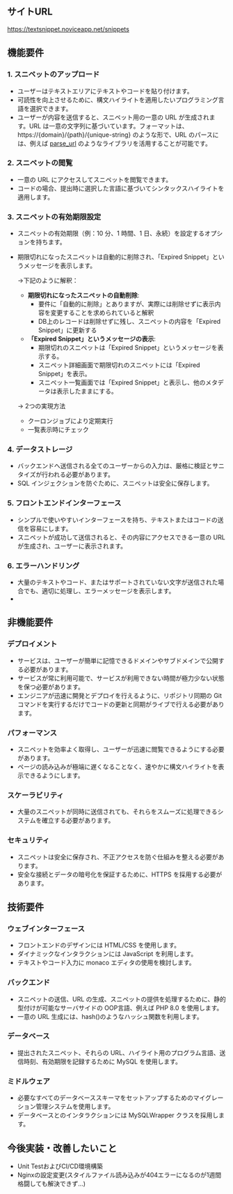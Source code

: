 ## サイトURL
  https://textsnippet.noviceapp.net/snippets

## 機能要件
### **1. スニペットのアップロード**

- ユーザーはテキストエリアにテキストやコードを貼り付けます。
- 可読性を向上させるために、構文ハイライトを適用したいプログラミング言語を選択できます。
- ユーザーが内容を送信すると、スニペット用の一意の URL が生成されます。URL は一意の文字列に基づいています。フォーマットは、https://{domain}/{path}/{unique-string} のような形で、URL のパースには、例えば [parse_url](https://www.php.net/parse_url) のようなライブラリを活用することが可能です。

### **2. スニペットの閲覧**

- 一意の URL にアクセスしてスニペットを閲覧できます。
- コードの場合、提出時に選択した言語に基づいてシンタックスハイライトを適用します。

### **3. スニペットの有効期限設定**

- スニペットの有効期限（例：10 分、1 時間、1 日、永続）を設定するオプションを持ちます。
- 期限切れになったスニペットは自動的に削除され、「Expired Snippet」というメッセージを表示します。
    
    →下記のように解釈：
    
    - **期限切れになったスニペットの自動削除**:
        - 要件に「自動的に削除」とありますが、実際には削除せずに表示内容を変更することを求められていると解釈
        - DB上のレコードは削除せずに残し、スニペットの内容を「Expired Snippet」に更新する
    - **「Expired Snippet」というメッセージの表示**:
        - 期限切れのスニペットは「Expired Snippet」というメッセージを表示する。
        - スニペット詳細画面で期限切れのスニペットには「Expired Snippet」を表示。
        - スニペット一覧画面では「Expired Snippet」と表示し、他のメタデータは表示したままにする。
    
    → 2つの実現方法
    
    - クーロンジョブにより定期実行
    - 一覧表示時にチェック

### **4. データストレージ**

- バックエンドへ送信される全てのユーザーからの入力は、厳格に検証とサニタイズが行われる必要があります。
- SQL インジェクションを防ぐために、スニペットは安全に保存します。

### **5. フロントエンドインターフェース**

- シンプルで使いやすいインターフェースを持ち、テキストまたはコードの送信を容易にします。
- スニペットが成功して送信されると、その内容にアクセスできる一意の URL が生成され、ユーザーに表示されます。

### **6. エラーハンドリング**

- 大量のテキストやコード、またはサポートされていない文字が送信された場合でも、適切に処理し、エラーメッセージを表示します。
- 
## 非機能要件
### **デプロイメント**

- サービスは、ユーザーが簡単に記憶できるドメインやサブドメインで公開する必要があります。
- サービスが常に利用可能で、サービスが利用できない時間が極力少ない状態を保つ必要があります。
- エンジニアが迅速に開発とデプロイを行えるように、リポジトリ同期の Git コマンドを実行するだけでコードの更新と同期がライブで行える必要があります。

### **パフォーマンス**

- スニペットを効率よく取得し、ユーザーが迅速に閲覧できるようにする必要があります。
- ページの読み込みが極端に遅くなることなく、速やかに構文ハイライトを表示できるようにします。

### **スケーラビリティ**

- 大量のスニペットが同時に送信されても、それらをスムーズに処理できるシステムを確立する必要があります。

### **セキュリティ**

- スニペットは安全に保存され、不正アクセスを防ぐ仕組みを整える必要があります。
- 安全な接続とデータの暗号化を保証するために、HTTPS を採用する必要があります。

## 技術要件

### **ウェブインターフェース**

- フロントエンドのデザインには HTML/CSS を使用します。
- ダイナミックなインタラクションには JavaScript を利用します。
- テキストやコード入力に monaco エディタの使用を検討します。

### **バックエンド**

- スニペットの送信、URL の生成、スニペットの提供を処理するために、静的型付けが可能なサーバサイドの OOP言語、例えば PHP 8.0 を使用します。
- 一意の URL 生成には、hash()のようなハッシュ関数を利用します。

### **データベース**

- 提出されたスニペット、それらの URL、ハイライト用のプログラム言語、送信時刻、有効期限を記録するために MySQL を使用します。

### **ミドルウェア**

- 必要なすべてのデータベーススキーマをセットアップするためのマイグレーション管理システムを使用します。
- データベースとのインタラクションには MySQLWrapper クラスを採用します。

## 今後実装・改善したいこと
- Unit TestおよびCI/CD環境構築
- Nginxの設定変更(スタイルファイル読み込みが404エラーになるのが1週間格闘しても解決できず...)
